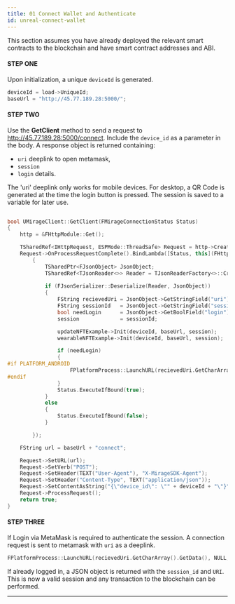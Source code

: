 ```yaml
---
title: 01 Connect Wallet and Authenticate
id: unreal-connect-wallet
---
```


This section assumes you have already deployed the relevant smart contracts to the blockchain and have smart contract addresses and ABI.

#### STEP ONE

Upon initialization, a unique `deviceId` is generated.

```js
deviceId = load->UniqueId;
baseUrl = "http://45.77.189.28:5000/";
```

#### STEP TWO

Use the **GetClient** method to send a request to http://45.77.189.28:5000/connect. 
Include the `device_id` as a parameter in the body. 
A response object is returned containing:
* `uri` deeplink to open metamask, 
* `session`
* `login` details.

The 'uri' deeplink only works for mobile devices. For desktop, a QR Code is generated at the time the login button is pressed. The session is saved to a variable for later use.

```cpp
	
bool UMirageClient::GetClient(FMirageConnectionStatus Status)
{
	http = &FHttpModule::Get();

	TSharedRef<IHttpRequest, ESPMode::ThreadSafe> Request = http->CreateRequest();
	Request->OnProcessRequestComplete().BindLambda([Status, this](FHttpRequestPtr Request, FHttpResponsePtr Response, bool bWasSuccessful)
		{
			TSharedPtr<FJsonObject> JsonObject;
			TSharedRef<TJsonReader<>> Reader = TJsonReaderFactory<>::Create(Response->GetContentAsString());
			
			if (FJsonSerializer::Deserialize(Reader, JsonObject))
			{
				FString recievedUri = JsonObject->GetStringField("uri");
				FString sessionId	= JsonObject->GetStringField("session");
				bool needLogin		= JsonObject->GetBoolField("login");
				session				= sessionId;

				updateNFTExample->Init(deviceId, baseUrl, session);
				wearableNFTExample->Init(deviceId, baseUrl, session);

				if (needLogin) 
				{
#if PLATFORM_ANDROID
					FPlatformProcess::LaunchURL(recievedUri.GetCharArray().GetData(), NULL, NULL);
#endif
				}
				Status.ExecuteIfBound(true);
			}
			else 
			{
				Status.ExecuteIfBound(false);
			}

		});

	FString url = baseUrl + "connect";

	Request->SetURL(url);
	Request->SetVerb("POST");
	Request->SetHeader(TEXT("User-Agent"), "X-MirageSDK-Agent");
	Request->SetHeader("Content-Type", TEXT("application/json"));
	Request->SetContentAsString("{\"device_id\": \"" + deviceId + "\"}");
	Request->ProcessRequest();
	return true;
}

```

#### STEP THREE

If Login via MetaMask is required to authenticate the session. A connection request is sent to metamask with `uri` as a deeplink.

```cpp
FPlatformProcess::LaunchURL(recievedUri.GetCharArray().GetData(), NULL, NULL);
```

If already logged in, a JSON object is returned with the `session_id` and `URI`. This is now a valid session and any transaction to the blockchain can be performed.

---




